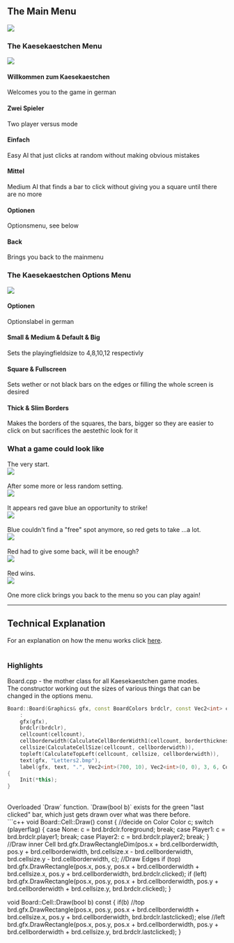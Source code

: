 ## The Main Menu
<img src="/images/ArcadeMainMenu.png?raw=true"/><br/>

### The Kaesekaestchen Menu
<img src="/images/KäsekästchenMainMenu.png?raw=true"/><br/>
#### Willkommen zum Kaesekaestchen
Welcomes you to the game in german
#### Zwei Spieler
Two player versus mode
#### Einfach
Easy AI that just clicks at random without making obvious mistakes
#### Mittel
Medium AI that finds a bar to click without giving you a square until there are no more
#### Optionen
Optionsmenu, see below
#### Back
Brings you back to the mainmenu

### The Kaesekaestchen Options Menu
<img src="/images/KäsekästchenOptionsMenu.png?raw=true"/><br/>
#### Optionen
Optionslabel in german
#### Small & Medium & Default & Big
Sets the playingfieldsize to 4,8,10,12 respectivly
#### Square & Fullscreen
Sets wether or not black bars on the edges or filling the whole screen is desired
#### Thick & Slim Borders
Makes the borders of the squares, the bars, bigger so they are easier to click on but sacrifices the aestethic look for it

### What a game could look like
The very start.<br/>
<img src="/images/kaesekaestchen_start.png?raw=true"/><br/>
<br/>
After some more or less random setting.<br/>
<img src="/images/kaesekaestchen_phase1.png?raw=true"/><br/>
<br/>
It appears red gave blue an opportunity to strike!<br/>
<img src="/images/kaesekaestchen_phase2.png?raw=true"/><br/>
<br/>
Blue couldn't find a "free" spot anymore, so red gets to take ...a lot.<br/>
<img src="/images/kaesekaestchen_phase3.png?raw=true"/><br/>
<br/>
Red had to give some back, will it be enough?<br/>
<img src="/images/kaesekaestchen_phase4.png?raw=true"/><br/>
<br/>
Red wins.<br/>
<img src="/images/kaesekaestchen_redwins.png?raw=true"/><br/>
<br/>
One more click brings you back to the menu so you can play again!<br/>

---
## Technical Explanation
For an explanation on how the menu works click [here](/pages/menu_page).<br/>
<br/>
### Highlights
Board.cpp - the mother class for all Kaesekaestchen game modes.<br/>
The constructor working out the sizes of various things that can be changed in the options menu.<br/>
```c++
Board::Board(Graphics& gfx, const BoardColors brdclr, const Vec2<int> cellcount, const double borderthicknessratio)
	:
	gfx(gfx),
	brdclr(brdclr),
	cellcount(cellcount),
	cellborderwidth(CalculateCellBorderWidth1(cellcount, borderthicknessratio)),
	cellsize(CalculateCellSize(cellcount, cellborderwidth)),
	topleft(CalculateTopLeft(cellcount, cellsize, cellborderwidth)),
	text(gfx, "Letters2.bmp"),
	label(gfx, text, ".", Vec2<int>(700, 10), Vec2<int>(0, 0), 3, 6, Colors::Magenta)
{
	Init(*this);
}
```
<br/>
Overloaded `Draw` function. `Draw(bool b)` exists for the green "last clicked" bar, which just gets drawn over what was there before.<br/>
```c++
void Board::Cell::Draw() const
{
	//decide on Color
	Color c;
	switch (playerflag)
	{
	case None:
		c = brd.brdclr.foreground; break;
	case Player1:
		c = brd.brdclr.player1; break;
	case Player2:
		c = brd.brdclr.player2; break;
	}
	//Draw inner Cell
	brd.gfx.DrawRectangleDim(pos.x + brd.cellborderwidth, pos.y + brd.cellborderwidth,
		brd.cellsize.x - brd.cellborderwidth, brd.cellsize.y - brd.cellborderwidth, c);
	//Draw Edges
	if (top)
		brd.gfx.DrawRectangle(pos.x, pos.y, pos.x + brd.cellborderwidth + brd.cellsize.x, pos.y + brd.cellborderwidth, brd.brdclr.clicked);
	if (left)
		brd.gfx.DrawRectangle(pos.x, pos.y, pos.x + brd.cellborderwidth, pos.y + brd.cellborderwidth + brd.cellsize.y, brd.brdclr.clicked);
}

void Board::Cell::Draw(bool b) const
{
	if(b)
		//top
		brd.gfx.DrawRectangle(pos.x, pos.y, pos.x + brd.cellborderwidth + brd.cellsize.x, pos.y + brd.cellborderwidth, brd.brdclr.lastclicked);
	else
		//left
		brd.gfx.DrawRectangle(pos.x, pos.y, pos.x + brd.cellborderwidth, pos.y + brd.cellborderwidth + brd.cellsize.y, brd.brdclr.lastclicked);
}
```
